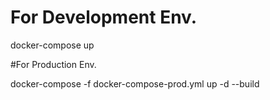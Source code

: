 # For Development Env.

docker-compose up

#For Production Env.

docker-compose -f docker-compose-prod.yml up -d --build
